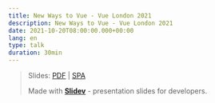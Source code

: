 ```yaml
---
title: New Ways to Vue - Vue London 2021
description: New Ways to Vue - Vue London 2021
date: 2021-10-20T08:00:00.000+00:00
lang: en
type: talk
duration: 30min
---
```


> Slides: [PDF](https://antfu.me/talks/2021-10-20) | [SPA](https://talks.antfu.me/2021/vue-london)
>
> Made with <Slidev class="inline"/>  [**Slidev**](https://github.com/slidevjs/slidev) - presentation slides for developers.
